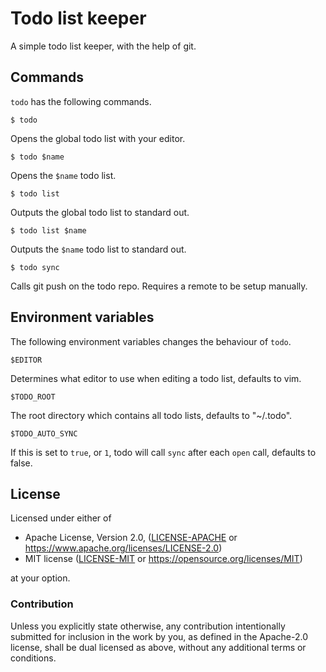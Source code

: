 # Todo list keeper

A simple todo list keeper, with the help of git.

## Commands

`todo` has the following commands.

```
$ todo
```
Opens the global todo list with your editor.

```
$ todo $name
```

Opens the `$name` todo list.

```
$ todo list
```

Outputs the global todo list to standard out.

```
$ todo list $name
```

Outputs the `$name` todo list to standard out.

```
$ todo sync
```

Calls git push on the todo repo. Requires a remote to be setup manually.

## Environment variables

The following environment variables changes the behaviour of `todo`.

```
$EDITOR
```

Determines what editor to use when editing a todo list, defaults to vim.

```
$TODO_ROOT
```

The root directory which contains all todo lists, defaults to "~/.todo".

```
$TODO_AUTO_SYNC
```

If this is set to `true`, or `1`, todo will call `sync` after each `open` call,
defaults to false.

## License

Licensed under either of

 * Apache License, Version 2.0, ([LICENSE-APACHE](LICENSE-APACHE) or https://www.apache.org/licenses/LICENSE-2.0)
 * MIT license ([LICENSE-MIT](LICENSE-MIT) or https://opensource.org/licenses/MIT)

at your option.

### Contribution

Unless you explicitly state otherwise, any contribution intentionally submitted
for inclusion in the work by you, as defined in the Apache-2.0 license, shall be
dual licensed as above, without any additional terms or conditions.
